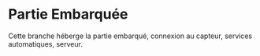 # Partie Embarquée

Cette branche héberge la partie embarqué, connexion au capteur, services automatiques, serveur. 

